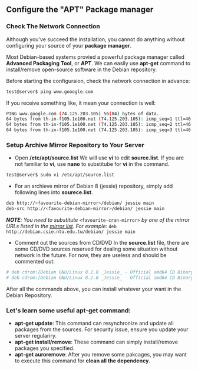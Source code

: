 ## Configure the "APT" Package manager
### Check The Network Connection

Although you've succeed the installation, you cannot do anything without configuring your source of your **package manager**.

Most Debian-based systems provied a powerful package manager called **Advanced Packaging Tool**, or **APT**. We can easily use **apt-get** command to install/remove open-source software in the Debian repository.


Before starting the configuraion, check the network connection in advance:
```bash
test@server$ ping www.gooogle.com
```

If you receive something like, it mean your connection is well:
```bash
PING www.google.com (74.125.203.105) 56(84) bytes of data.
64 bytes from th-in-f105.1e100.net (74.125.203.105): icmp_seq=1 ttl=46 time=15.6 ms
64 bytes from th-in-f105.1e100.net (74.125.203.105): icmp_seq=2 ttl=46 time=15.4 ms
64 bytes from th-in-f105.1e100.net (74.125.203.105): icmp_seq=3 ttl=46 time=15.6 ms
```

### Setup Archive Mirror Repository to Your Server

- Open **/etc/apt/source.list**
We will use **vi** to edit **source.list**. If you are not familiar to **vi**, use **nano** to substitube for **vi** in the command.
```bash
test@server$ sudo vi /etc/apt/source.list
```

- For an archieve mirror of Debian 8 (jessie) repository, simply add following lines into **sourece.list**.
```bash
deb http://<favourite-debian-mirror>/debian/ jessie main
deb-src http://<favourite-debian-mirror>/debian/ jessie main
```
_**NOTE**: You need to substitute_ `<favourite-cran-mirror>` _by one of the mirror URLs listed in the [mirror list](https://www.debian.org/mirror/list)._
_For example:_ `deb http://debian.csie.ntu.edu.tw/debian/ jessie main`

- Comment out the sources from CD/DVD
In the **source.list** file, there are some CD/DVD sources reserved for dealing some situation without network in the future. For now, they are useless and should be commented out:  
```bash
# deb cdrom:[Debian GNU/Linux 8.2.0 _Jessie_ - Official amd64 CD Binary-1 20150906-11:13]/ jessie contrib main
# deb cdrom:[Debian GNU/Linux 8.2.0 _Jessie_ - Official amd64 CD Binary-1 20150906-11:13]/ jessie contrib main
```

After all the commands above, you can install whatever your want in the Debian Repository.

### Let's learn some useful apt-get command:

- **apt-get update**: This command can resynchronize and update all packages from the sources. For security issue, ensure you update your server regulariry.
- **apt-get install/remove**: These command can simply install/remove packages you specified.
- **apt-get auroremove**: After you remove some pakcages, you may want to execute this command for **clean all the dependency**.

